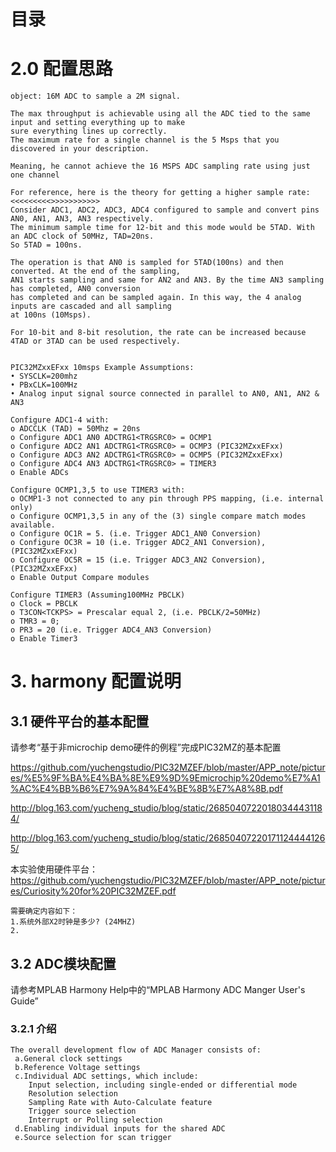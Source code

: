 #                                                          目录




# 2.0  配置思路
```
object: 16M ADC to sample a 2M signal.

The max throughput is achievable using all the ADC tied to the same input and setting everything up to make 
sure everything lines up correctly. 
The maximum rate for a single channel is the 5 Msps that you discovered in your description. 

Meaning, he cannot achieve the 16 MSPS ADC sampling rate using just one channel

For reference, here is the theory for getting a higher sample rate:
<<<<<<<<<>>>>>>>>>>>
Consider ADC1, ADC2, ADC3, ADC4 configured to sample and convert pins AN0, AN1, AN3, AN3 respectively. 
The minimum sample time for 12-bit and this mode would be 5TAD. With an ADC clock of 50MHz, TAD=20ns. 
So 5TAD = 100ns. 

The operation is that AN0 is sampled for 5TAD(100ns) and then converted. At the end of the sampling, 
AN1 starts sampling and same for AN2 and AN3. By the time AN3 sampling has completed, AN0 conversion 
has completed and can be sampled again. In this way, the 4 analog inputs are cascaded and all sampling 
at 100ns (10Msps). 

For 10-bit and 8-bit resolution, the rate can be increased because 4TAD or 3TAD can be used respectively. 


PIC32MZxxEFxx 10msps Example Assumptions: 
• SYSCLK=200mhz 
• PBxCLK=100MHz 
• Analog input signal source connected in parallel to AN0, AN1, AN2 & AN3 

Configure ADC1-4 with: 
o ADCCLK (TAD) = 50Mhz = 20ns 
o Configure ADC1 AN0 ADCTRG1<TRGSRC0> = OCMP1 
o Configure ADC2 AN1 ADCTRG1<TRGSRC0> = OCMP3 (PIC32MZxxEFxx) 
o Configure ADC3 AN2 ADCTRG1<TRGSRC0> = OCMP5 (PIC32MZxxEFxx) 
o Configure ADC4 AN3 ADCTRG1<TRGSRC0> = TIMER3 
o Enable ADCs 

Configure OCMP1,3,5 to use TIMER3 with: 
o OCMP1-3 not connected to any pin through PPS mapping, (i.e. internal only) 
o Configure OCMP1,3,5 in any of the (3) single compare match modes available. 
o Configure OC1R = 5. (i.e. Trigger ADC1_AN0 Conversion) 
o Configure OC3R = 10 (i.e. Trigger ADC2_AN1 Conversion), (PIC32MZxxEFxx) 
o Configure OC5R = 15 (i.e. Trigger ADC3_AN2 Conversion), (PIC32MZxxEFxx) 
o Enable Output Compare modules 

Configure TIMER3 (Assuming100MHz PBCLK) 
o Clock = PBCLK 
o T3CON<TCKPS> = Prescalar equal 2, (i.e. PBCLK/2=50MHz) 
o TMR3 = 0; 
o PR3 = 20 (i.e. Trigger ADC4_AN3 Conversion) 
o Enable Timer3 

```

# 3. harmony 配置说明

## 3.1 硬件平台的基本配置
请参考“基于非microchip demo硬件的例程”完成PIC32MZ的基本配置

https://github.com/yuchengstudio/PIC32MZEF/blob/master/APP_note/pictures/%E5%9F%BA%E4%BA%8E%E9%9D%9Emicrochip%20demo%E7%A1%AC%E4%BB%B6%E7%9A%84%E4%BE%8B%E7%A8%8B.pdf

http://blog.163.com/yucheng_studio/blog/static/26850407220180344431184/

http://blog.163.com/yucheng_studio/blog/static/268504072201711244441265/



本实验使用硬件平台：
https://github.com/yuchengstudio/PIC32MZEF/blob/master/APP_note/pictures/Curiosity%20for%20PIC32MZEF.pdf

```
需要确定内容如下：
1.系统外部X2时钟是多少? (24MHZ)
2.
```

## 3.2 ADC模块配置
请参考MPLAB Harmony Help中的“MPLAB Harmony ADC Manger User's Guide”

### 3.2.1 介绍
```
The overall development flow of ADC Manager consists of: 
 a.General clock settings 
 b.Reference Voltage settings 
 c.Individual ADC settings, which include: 
    Input selection, including single-ended or differential mode 
    Resolution selection 
    Sampling Rate with Auto-Calculate feature 
    Trigger source selection 
    Interrupt or Polling selection 
 d.Enabling individual inputs for the shared ADC 
 e.Source selection for scan trigger 
```

















